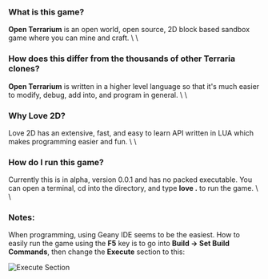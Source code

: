 ### What is this game?

__Open Terrarium__ is an open world, open source, 2D block based sandbox game where you can mine and craft.
\ 
\ 
### How does this differ from the thousands of other Terraria clones?

__Open Terrarium__ is written in a higher level language so that it's much easier to modify, debug, add into, and program in general.
\ 
\ 
### Why Love 2D?

Love 2D has an extensive, fast, and easy to learn API written in LUA which makes programming easier and fun.
\ 
\ 
### How do I run this game?

Currently this is in alpha, version 0.0.1 and has no packed executable. You can open a terminal, cd into the directory, and type __love .__ to run the game.
\ 
\ 
### Notes:

When programming, using Geany IDE seems to be the easiest. How to easily run the game using the __F5__ key is to go into __Build -> Set Build Commands__, then change the __Execute__ section to this:

![Execute Section](https://raw.githubusercontent.com/jordan4ibanez/Open-Terrarium/master/github_resources/geany_1.png "Execute Section")

